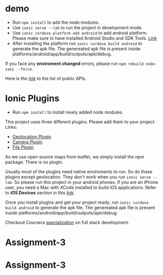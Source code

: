 # demo

- Run ```npm install``` to add the node modules.
- Use ```ionic serve --lab``` to run the project in development mode.
- Use ```ionic cordova platform add android``` to add android platform. Please make sure to have installed Android Studio and   SDK Tools. [Link](https://developer.android.com/studio/intro/update)
- After installing the platform run ```ionic cordova build android``` to generate the apk file. The genereated apk file is present inside platforms/android/app/build/outputs/apk/debug.

If you face any **enviroment changed** errors, please run ```npm rebuild node-sass --force```.

Here is the [link](https://github.com/toddmotto/public-apis) to the list of public APIs.

# Ionic Plugins

- Run ```npm install``` to install newly added node modules.

This project uses three different plugins. Please add them to your project.
Links:
  - [Geolocation Plugin](https://ionicframework.com/docs/native/geolocation/)
  - [Camera Plugin](https://ionicframework.com/docs/native/camera/)
  - [File Plugin](https://ionicframework.com/docs/native/file/)
  
As we use open source maps from leaflet, we simply install the npm package. There is no plugin. 

Usually most of the plugins need native enviroments to run. So do these plugins except geolocation. They don't work when you run ```ionic serve --lab```. So please run this project in your android phones. If you are an iPhone user, you need a Mac with XCode installed to build iOS applications. Refer to **iOS Devices** section in this [link](https://ionicframework.com/docs/intro/deploying/).

Once you install plugins and get your project ready, run ```ionic cordova build android``` to generate the apk file. The genereated apk file is present inside platforms/android/app/build/outputs/apk/debug.

Checkout Coursera [specialization](https://www.coursera.org/specializations/full-stack-mobile-app-development) on full stack development.
# Assignment-3
# Assignment-3
